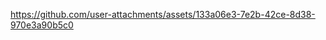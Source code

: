                     
  

https://github.com/user-attachments/assets/133a06e3-7e2b-42ce-8d38-970e3a90b5c0

